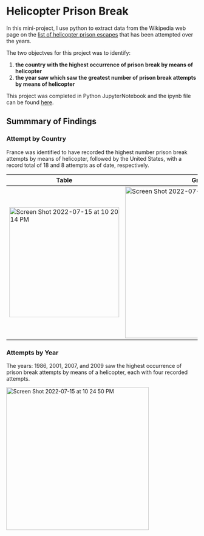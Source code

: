 # Helicopter Prison Break

In this mini-project, I use python to extract data from the Wikipedia web page on the [list of helicopter prison escapes](https://en.wikipedia.org/wiki/List_of_helicopter_prison_escapes#Actual_attempts) that has been attempted over the years. 

The two objectves for this project was to identify:

1. **the country with the highest occurrence of prison break by means of helicopter**
2. **the year saw which saw the greatest number of prison break attempts by means of helicopter**

This project was completed in Python JupyterNotebook and the ipynb file can be found [here](https://github.com/tlieva/prison-break-mini-project/blob/f09fa18dd2ba5f035895a124dc18ded2927edc97/prison-breaks.ipynb).


## Summmary of Findings
### Attempt by Country

France was identified to have recorded the highest number prison break attempts by means of helicopter, followed by the United States, with a record total of 18 and 8 attempts as of date, respectively.

Table | Graph
----|----
<img width="289" alt="Screen Shot 2022-07-15 at 10 20 14 PM" src="https://user-images.githubusercontent.com/106416383/179335399-ff091a8d-9a98-4a08-8e16-2c4e96325013.png"> | <img width="398" alt="Screen Shot 2022-07-15 at 10 20 03 PM" src="https://user-images.githubusercontent.com/106416383/179335393-bc1daff6-db4b-4ecd-b13b-05ff8b241696.png">

### Attempts by Year
The years: 1986, 2001, 2007, and 2009 saw the highest occurrence of prison break attempts by means of a helicopter, each with four recorded attempts.

<img width="375" alt="Screen Shot 2022-07-15 at 10 24 50 PM" src="https://user-images.githubusercontent.com/106416383/179335532-7da1c842-becf-43c3-86e5-3b5f3ad33629.png">
